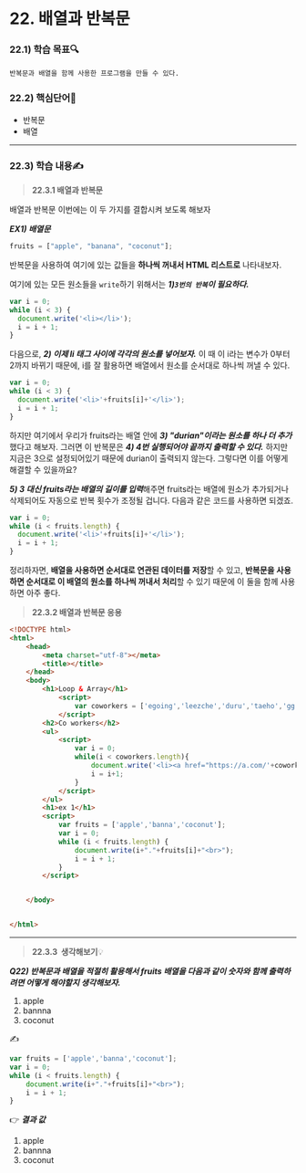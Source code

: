 # 22. 배열과 반복문



### 22.1) 학습 목표🔍

```
반복문과 배열을 함께 사용한 프로그램을 만들 수 있다.
```



### 22.2) 핵심단어📝

- 반복문
- 배열

---



### 22.3) 학습 내용✍

>  <strong>22.3.1 배열과 반복문</strong>

배열과 반복문 이번에는 이 두 가지를 결합시켜 보도록 해보자

***EX1) 배열문***

```javascript
fruits = ["apple", "banana", "coconut"];
```

 반복문을 사용하여 여기에 있는 값들을 **하나씩 꺼내서 HTML 리스트로** 나타내보자. 

여기에 있는 모든 원소들을 `write`하기 위해서는 ***1)`3번의 반복`이 필요하다.***

```javascript
var i = 0;
while (i < 3) {
  document.write('<li></li>');
  i = i + 1;
}
```

다음으로, ***2) 이제 li 태그 사이에 각각의 원소를 넣어보자.*** 이 때 이 i라는 변수가 0부터 2까지 바뀌기 때문에, i를 잘 활용하면 배열에서 원소를 순서대로 하나씩 꺼낼 수 있다. 

```javascript
var i = 0;
while (i < 3) {
  document.write('<li>'+fruits[i]+'</li>');
  i = i + 1;
}
```

하지만 여기에서 우리가 fruits라는 배열 안에 ***3) "durian"이라는 원소를 하나 더 추가***했다고 해보자. 그러면 이 반복문은 ***4) 4번 실행되어야 끝까지 출력할 수 있다.*** 하지만 지금은 3으로 설정되어있기 때문에 durian이 출력되지 않는다. 그렇다면 이를 어떻게 해결할 수 있을까요?

***5) 3 대신 fruits라는 배열의 길이를 입력***해주면 fruits라는 배열에 원소가 추가되거나 삭제되어도 자동으로 반복 횟수가 조정될 겁니다. 다음과 같은 코드를 사용하면 되겠죠.

```javascript
var i = 0;
while (i < fruits.length) {
  document.write('<li>'+fruits[i]+'</li>');
  i = i + 1;
}
```

정리하자면, **배열을 사용하면 순서대로 연관된 데이터를 저장**할 수 있고, **반복문을 사용하면 순서대로 이 배열의 원소를 하나씩 꺼내서 처리**할 수 있기 때문에 이 둘을 함께 사용하면 아주 좋다.

 

>  <strong>22.3.2 배열과 반복문 응용</strong>

```html
<!DOCTYPE html>
<html>
    <head>
        <meta charset="utf-8"></meta>
        <title></title>
    </head>
    <body>
        <h1>Loop & Array</h1>
            <script>
                var coworkers = ['egoing','leezche','duru','taeho','gg'];
            </script>
        <h2>Co workers</h2>    
        <ul>
            <script>
                var i = 0;
                while(i < coworkers.length){
                    document.write('<li><a href="https://a.com/'+coworkers[i]+'">'+coworkers[i]+'</a></li>');
                    i = i+1;
                }
            </script>
        </ul>
        <h1>ex 1</h1>
        <script>
            var fruits = ['apple','banna','coconut'];
            var i = 0;
            while (i < fruits.length) {
                document.write(i+"."+fruits[i]+"<br>");
                i = i + 1;
            }
        </script>


    </body>


</html>
```



----



> <strong>22.3.3  생각해보기</strong>💡

***Q22) 반복문과 배열을 적절히 활용해서 fruits 배열을 다음과 같이 숫자와 함께 출력하려면 어떻게 해야할지 생각해보자.***

1. apple
2. bannna
3. coconut

✍ 

```javascript
var fruits = ['apple','banna','coconut'];
var i = 0;
while (i < fruits.length) {
    document.write(i+"."+fruits[i]+"<br>");
    i = i + 1;
}
```

👉 ***결과 값***  

1. apple
2. bannna
3. coconut